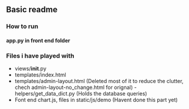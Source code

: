 ## Basic readme

### How to run
#### app.py in front end folder

### Files i have played with 

- views/__init__.py
- templates/index.html
- templates/admin-layout.html (Deleted most of it to reduce the clutter, chech admin-layout-no_change.html for orignal)
-helpers/get_data_dict.py (Holds the database queries)
- Font end chart.js, files in static/js/demo (Havent done this part yet)
